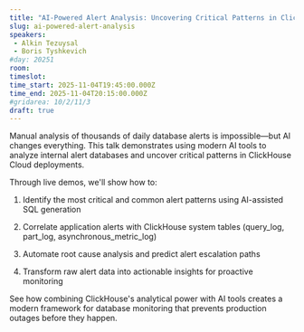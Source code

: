 ```yaml
---
title: "AI-Powered Alert Analysis: Uncovering Critical Patterns in ClickHouse® Cloud Databases"
slug: ai-powered-alert-analysis
speakers:
 - Alkin Tezuysal
 - Boris Tyshkevich
#day: 20251
room: 
timeslot: 
time_start: 2025-11-04T19:45:00.000Z
time_end: 2025-11-04T20:15:00.000Z
#gridarea: 10/2/11/3
draft: true
---
```


Manual analysis of thousands of daily database alerts is impossible—but AI changes everything. This talk demonstrates using modern AI tools to analyze internal alert databases and uncover critical patterns in ClickHouse Cloud deployments.
 
Through live demos, we'll show how to:
 
 1. Identify the most critical and common alert patterns using AI-assisted SQL generation
 
 2. Correlate application alerts with ClickHouse system tables (query_log, part_log, asynchronous_metric_log)
 
 3. Automate root cause analysis and predict alert escalation paths
 
 4. Transform raw alert data into actionable insights for proactive monitoring
 
See how combining ClickHouse's analytical power with AI tools creates a modern framework for database monitoring that prevents production outages before they happen.